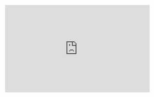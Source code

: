 <iframe src="https://1drv.ms/p/c/d3ed56cd7d9659a1/IQT4FEC_SMGFS50LfmCnF3aHAS_CMbLE90sQzttTtSI1uxk?em=2&amp;wdAr=0.7727272727272727" width="476px" height="288px" frameborder="0">This is an embedded <a target="_blank" href="https://office.com">Microsoft Office</a> presentation, powered by <a target="_blank" href="https://office.com/webapps">Office</a>.</iframe>
